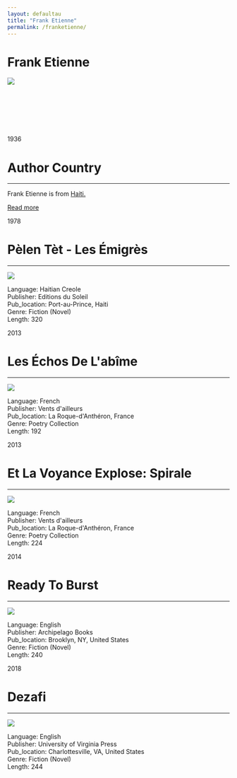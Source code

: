 ```yaml
---
layout: defaultau
title: "Frank Etienne"
permalink: /franketienne/
---
```

<!-- partial:index.partial.html -->
<div class="content">
    <h1>Frank Etienne</h1>
    <div class="quote">
        <div><img src="https://upload.wikimedia.org/wikipedia/commons/5/53/Jean_Laposte_2.jpg" class="logo"></div>
    </div>
    <div class="timeline">
        <div style="padding-bottom:100px;"></div>
        <div class="block">
            <div class="date right"><p class="right"> 1936 </p></div>
            <div class="dot"></div>
            <div class="left first">
            <div class="author_country">
                <h1>Author Country</h1><hr>
          <div class="aclocation">  <p>Frank Etienne is from <a href="{{ site.baseurl }}/5">Haiti.</a></p> </div>
              <div class="acreadmore">  <a href="https://en.wikipedia.org/wiki/Frankétienne" target="_blank">Read more</a></div>
            </div>
            </div>
        </div>
        <div class="block">
            <div class="date left"><p class="left">1978</p></div>
            <div class="dot"></div>
            <div class="right">
                <h1>Pèlen Tèt - Les Émigrès</h1><hr>
                <p><img src="https://files.gandi.ws/bc/fb/bcfb3e8e-30a3-4d69-8bbf-5421d36135ba.jpg"></p>
                <p>Language: Haitian Creole<br/>
                Publisher: Editions du Soleil<br/>
                Pub_location: Port-au-Prince, Haiti<br/>
                Genre: Fiction (Novel)<br/>
                Length: 320</p>
            </div>
        </div>
        <div class="block">
            <div class="date right"><p class="right">2013</p></div>
            <div class="dot"></div>
            <div class="left hide">
                <h1>Les Échos De L'abîme</h1><hr>
                <p><img src="https://static.fnac-static.com/multimedia/Images/FR/NR/3c/57/51/5330748/1540-1/tsp20140303140102/Les-echos-de-l-abime.jpg"></p>
                <p>Language: French<br/>
                Publisher: Vents d'ailleurs<br/>
                Pub_location: La Roque-d'Anthéron, France<br/>
                Genre: Poetry Collection<br/>
                Length: 192</p>
            </div>
        </div>
        <div class="block">
            <div class="date left"><p class="left">2013</p></div>
            <div class="dot"></div>
            <div class="right hide">
                <h1>Et La Voyance Explose: Spirale</h1><hr>
                <p><img src="https://ec56229aec51f1baff1d-185c3068e22352c56024573e929788ff.ssl.cf1.rackcdn.com/attachments/large/1/1/3/002863113.jpg"></p>
                <p>Language: French<br/>
                Publisher: Vents d'ailleurs<br/>
                Pub_location: La Roque-d'Anthéron, France<br/>
                Genre: Poetry Collection<br/>
                Length: 224</p>
            </div>
        </div>
        <div class="block">
            <div class="date right"><p class="right">2014</p></div>
            <div class="dot"></div>
            <div class="left hide">
                <h1>Ready To Burst</h1><hr>
                <p><img src="https://m.media-amazon.com/images/I/61Z0OmRR32L._SX479_BO1,204,203,200_.jpg"></p>
                <p>
                Language: English<br/>
                Publisher: Archipelago Books<br/>
                Pub_location: Brooklyn, NY, United States<br/>
                Genre: Fiction (Novel)<br/>
                Length: 240</p>
            </div>
        </div>
        <div class="block">
            <div class="date left"><p class="left">2018</p></div>
            <div class="dot"></div>
            <div class="right hide">
                <h1>Dezafi</h1><hr>
                <p><img src="https://encrypted-tbn2.gstatic.com/images?q=tbn:ANd9GcRKVEwmYZPDT-gA38ZyiHd9UI2A3Vu90kKRKTjXcY0KNnz0f7Fc"></p>
                <p>Language: English<br/>
                Publisher: University of Virginia Press<br/>
                Pub_location: Charlottesville, VA, United States<br/>
                Genre: Fiction (Novel)<br/>
                Length: 244</p>
            </div>
        </div>
  <!-- partial -->
<script src='https://cdnjs.cloudflare.com/ajax/libs/jquery/3.1.1/jquery.min.js'></script><script  src="{{ site.baseurl }}/assets/js/authorscript.js"></script>